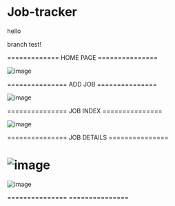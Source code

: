 # Job-tracker

hello

branch test!




============= HOME PAGE ===============

![image](https://user-images.githubusercontent.com/100539234/167038496-48596246-91a9-4535-87d5-66207cce8ff2.png)

=============== ADD JOB ===============

![image](https://user-images.githubusercontent.com/100539234/167038664-df9141ca-7b72-4a60-8546-bec9f1fbc5c9.png)

=============== JOB INDEX ===============

![image](https://user-images.githubusercontent.com/100539234/167038999-28cd126f-e690-4407-8c13-bcc6228cdd74.png)

=============== JOB DETAILS ===============

![image](https://user-images.githubusercontent.com/100539234/167040967-15bc959d-062c-417c-8d1b-9cc3a80bd7db.png)
=====================
![image](https://user-images.githubusercontent.com/100539234/167040986-70d07bbf-9f05-4168-9edc-3293aed2ec23.png)


===============  ===============


